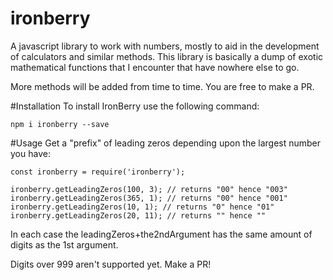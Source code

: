 # ironberry
A javascript library to work with numbers, mostly to aid in the development of calculators and similar methods. This library is basically a dump of exotic mathematical functions that I encounter that have nowhere else to go.

More methods will be added from time to time. You are free to make a PR.

#Installation
To install IronBerry use the following command:
```
npm i ironberry --save
```

#Usage
Get a "prefix" of leading zeros depending upon the largest number you have:
```
const ironberry = require('ironberry');

ironberry.getLeadingZeros(100, 3); // returns "00" hence "003"
ironberry.getLeadingZeros(365, 1); // returns "00" hence "001"
ironberry.getLeadingZeros(10, 1); // returns "0" hence "01"
ironberry.getLeadingZeros(20, 11); // returns "" hence ""
```
In each case the leadingZeros+the2ndArgument has the same amount of digits as the 1st argument.

Digits over 999 aren't supported yet. Make a PR!
